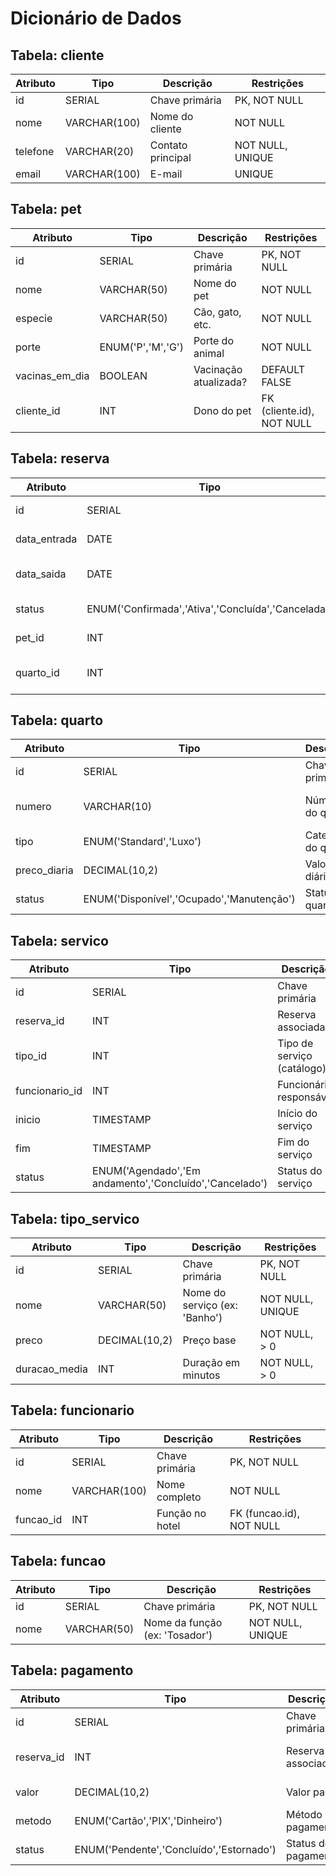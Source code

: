 # Dicionário de Dados

## Tabela: cliente

| Atributo      | Tipo          | Descrição              | Restrições          |
|---------------|---------------|------------------------|---------------------|
| id            | SERIAL        | Chave primária         | PK, NOT NULL        |
| nome          | VARCHAR(100)  | Nome do cliente        | NOT NULL            |
| telefone      | VARCHAR(20)   | Contato principal      | NOT NULL, UNIQUE    |
| email         | VARCHAR(100)  | E-mail                 | UNIQUE              |

## Tabela: pet

| Atributo      | Tipo          | Descrição              | Restrições          |
|---------------|---------------|------------------------|---------------------|
| id            | SERIAL        | Chave primária         | PK, NOT NULL        |
| nome          | VARCHAR(50)   | Nome do pet            | NOT NULL            |
| especie       | VARCHAR(50)   | Cão, gato, etc.        | NOT NULL            |
| porte         | ENUM('P','M','G') | Porte do animal     | NOT NULL            |
| vacinas_em_dia | BOOLEAN      | Vacinação atualizada?  | DEFAULT FALSE       |
| cliente_id    | INT           | Dono do pet            | FK (cliente.id), NOT NULL |

## Tabela: reserva

| Atributo      | Tipo          | Descrição              | Restrições          |
|---------------|---------------|------------------------|---------------------|
| id            | SERIAL        | Chave primária         | PK, NOT NULL        |
| data_entrada  | DATE          | Data de check-in       | NOT NULL            |
| data_saida    | DATE          | Data de check-out      | NOT NULL, > data_entrada |
| status        | ENUM('Confirmada','Ativa','Concluída','Cancelada') | Status da reserva | NOT NULL            |
| pet_id        | INT           | Pet hospedado          | FK (pet.id), NOT NULL |
| quarto_id     | INT           | Quarto alocado         | FK (quarto.id), NOT NULL |

## Tabela: quarto

| Atributo      | Tipo          | Descrição              | Restrições          |
|---------------|---------------|------------------------|---------------------|
| id            | SERIAL        | Chave primária         | PK, NOT NULL        |
| numero        | VARCHAR(10)   | Número do quarto       | NOT NULL, UNIQUE    |
| tipo          | ENUM('Standard','Luxo') | Categoria do quarto | NOT NULL            |
| preco_diaria  | DECIMAL(10,2) | Valor da diária        | NOT NULL, > 0       |
| status        | ENUM('Disponível','Ocupado','Manutenção') | Status do quarto | NOT NULL            |

## Tabela: servico

| Atributo      | Tipo          | Descrição              | Restrições          |
|---------------|---------------|------------------------|---------------------|
| id            | SERIAL        | Chave primária         | PK, NOT NULL        |
| reserva_id    | INT           | Reserva associada      | FK (reserva.id), NOT NULL |
| tipo_id       | INT           | Tipo de serviço (catálogo) | FK (tipo_servico.id), NOT NULL |
| funcionario_id | INT           | Funcionário responsável | FK (funcionario.id) |
| inicio        | TIMESTAMP     | Início do serviço      | NOT NULL            |
| fim           | TIMESTAMP     | Fim do serviço         | NOT NULL, > inicio  |
| status        | ENUM('Agendado','Em andamento','Concluído','Cancelado') | Status do serviço | NOT NULL            |

## Tabela: tipo_servico

| Atributo      | Tipo          | Descrição              | Restrições          |
|---------------|---------------|------------------------|---------------------|
| id            | SERIAL        | Chave primária         | PK, NOT NULL        |
| nome          | VARCHAR(50)   | Nome do serviço (ex: 'Banho') | NOT NULL, UNIQUE    |
| preco         | DECIMAL(10,2) | Preço base             | NOT NULL, > 0       |
| duracao_media | INT           | Duração em minutos     | NOT NULL, > 0       |

## Tabela: funcionario

| Atributo      | Tipo          | Descrição              | Restrições          |
|---------------|---------------|------------------------|---------------------|
| id            | SERIAL        | Chave primária         | PK, NOT NULL        |
| nome          | VARCHAR(100)  | Nome completo          | NOT NULL            |
| funcao_id     | INT           | Função no hotel        | FK (funcao.id), NOT NULL |

## Tabela: funcao

| Atributo      | Tipo          | Descrição              | Restrições          |
|---------------|---------------|------------------------|---------------------|
| id            | SERIAL        | Chave primária         | PK, NOT NULL        |
| nome          | VARCHAR(50)   | Nome da função (ex: 'Tosador') | NOT NULL, UNIQUE    |

## Tabela: pagamento

| Atributo      | Tipo          | Descrição              | Restrições          |
|---------------|---------------|------------------------|---------------------|
| id            | SERIAL        | Chave primária         | PK, NOT NULL        |
| reserva_id    | INT           | Reserva associada      | FK (reserva.id), NOT NULL |
| valor         | DECIMAL(10,2) | Valor pago             | NOT NULL, > 0       |
| metodo        | ENUM('Cartão','PIX','Dinheiro') | Método de pagamento | NOT NULL            |
| status        | ENUM('Pendente','Concluído','Estornado') | Status do pagamento |                     |